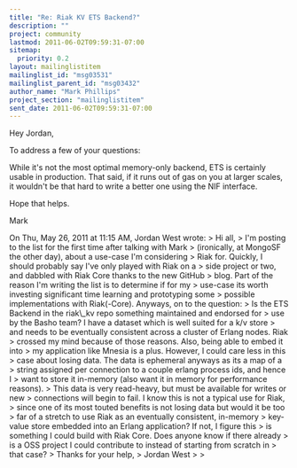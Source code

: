 ```yaml
---
title: "Re: Riak KV ETS Backend?"
description: ""
project: community
lastmod: 2011-06-02T09:59:31-07:00
sitemap:
  priority: 0.2
layout: mailinglistitem
mailinglist_id: "msg03531"
mailinglist_parent_id: "msg03432"
author_name: "Mark Phillips"
project_section: "mailinglistitem"
sent_date: 2011-06-02T09:59:31-07:00
---
```



Hey Jordan,

To address a few of your questions:

While it's not the most optimal memory-only backend, ETS is certainly
usable in production. That said, if it runs out of gas on you at
larger scales, it wouldn't be that hard to write a better one using
the NIF interface.

Hope that helps.

Mark

On Thu, May 26, 2011 at 11:15 AM, Jordan West  wrote:
&gt; Hi all,
&gt; I'm posting to the list for the first time after talking with Mark
&gt; (ironically, at MongoSF the other day), about a use-case I'm considering
&gt; Riak for. Quickly, I should probably say I've only played with Riak on a
&gt; side project or two, and dabbled with Riak Core thanks to the new GitHub
&gt; blog. Part of the reason I'm writing the list is to determine if for my
&gt; use-case its worth investing significant time learning and prototyping some
&gt; possible implementations with Riak(-Core). Anyways, on to the question:
&gt; Is the ETS Backend in the riak\\_kv repo something maintained and endorsed for
&gt; use by the Basho team? I have a dataset which is well suited for a k/v store
&gt; and needs to be eventually consistent across a cluster of Erlang nodes. Riak
&gt; crossed my mind because of those reasons. Also, being able to embed it into
&gt; my application like Mnesia is a plus. However, I could care less in this
&gt; case about losing data. The data is ephemeral anyways as its a map of a
&gt; string assigned per connection to a couple erlang process ids, and hence I
&gt; want to store it in-memory (also want it in memory for performance reasons).
&gt; This data is very read-heavy, but must be available for writes or new
&gt; connections will begin to fail. I know this is not a typical use for Riak,
&gt; since one of its most touted benefits is not losing data but would it be too
&gt; far of a stretch to use Riak as an eventually consistent, in-memory
&gt; key-value store embedded into an Erlang application? If not, I figure this
&gt; is something I could build with Riak Core. Does anyone know if there already
&gt; is a OSS project I could contribute to instead of starting from scratch in
&gt; that case?
&gt; Thanks for your help,
&gt; Jordan West
&gt;
&gt;
